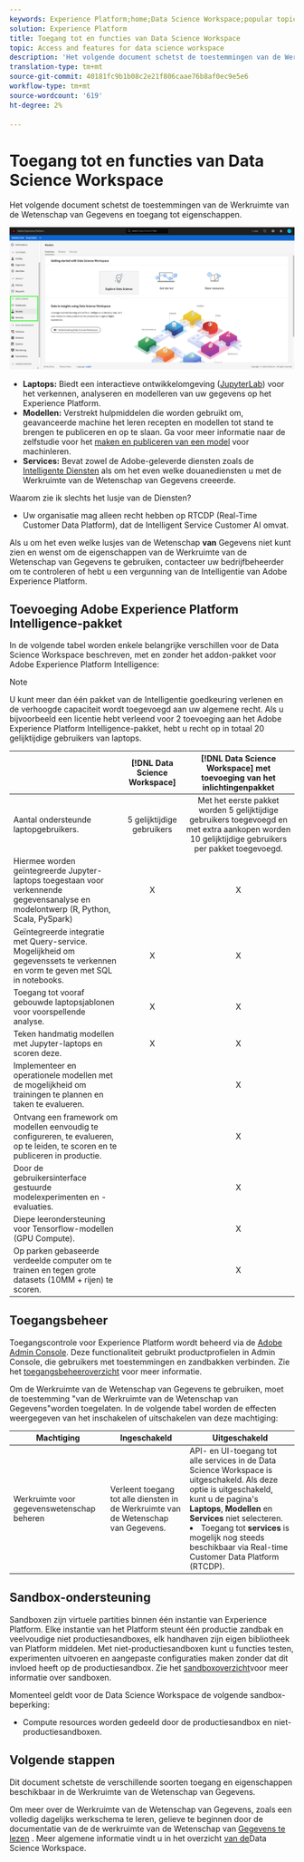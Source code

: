 ```yaml
---
keywords: Experience Platform;home;Data Science Workspace;popular topics;access control;sandbox;intelligence pack;dsw features;dsw access;Adobe Experience Platform Intelligence;intelligence;aep intelligence package
solution: Experience Platform
title: Toegang tot en functies van Data Science Workspace
topic: Access and features for data science workspace
description: 'Het volgende document schetst de toestemmingen van de Werkruimte van de Wetenschap van Gegevens en toegang tot eigenschappen. '
translation-type: tm+mt
source-git-commit: 40181fc9b1b08c2e21f806caae76b8af0ec9e5e6
workflow-type: tm+mt
source-wordcount: '619'
ht-degree: 2%

---
```



# Toegang tot en functies van Data Science Workspace

Het volgende document schetst de toestemmingen van de Werkruimte van de Wetenschap van Gegevens en toegang tot eigenschappen.

![DSW-tabbladen](./images/access/platform-tabs.png)

- **Laptops:** Biedt een interactieve ontwikkelomgeving ([JupyterLab](./jupyterlab/overview.md)) voor het verkennen, analyseren en modelleren van uw gegevens op het Experience Platform.
- **Modellen:** Verstrekt hulpmiddelen die worden gebruikt om, geavanceerde machine het leren recepten en modellen tot stand te brengen te publiceren en op te slaan. Ga voor meer informatie naar de zelfstudie voor het [maken en publiceren van een model](./models-recipes/create-publish-model.md) voor machinleren.
- **Services:** Bevat zowel de Adobe-geleverde diensten zoals de [Intelligente Diensten](../intelligent-services/home.md) als om het even welke douanediensten u met de Werkruimte van de Wetenschap van Gegevens creeerde.

Waarom zie ik slechts het lusje van de Diensten?

- Uw organisatie mag alleen recht hebben op RTCDP (Real-Time Customer Data Platform), dat de Intelligent Service Customer AI omvat.

Als u om het even welke lusjes van de Wetenschap **van** Gegevens niet kunt zien en wenst om de eigenschappen van de Werkruimte van de Wetenschap van Gegevens te gebruiken, contacteer uw bedrijfbeheerder om te controleren of hebt u een vergunning van de Intelligentie van Adobe Experience Platform.

## Toevoeging Adobe Experience Platform Intelligence-pakket

In de volgende tabel worden enkele belangrijke verschillen voor de Data Science Workspace beschreven, met en zonder het addon-pakket voor Adobe Experience Platform Intelligence:

>[!NOTE]
>
>U kunt meer dan één pakket van de Intelligentie goedkeuring verlenen en de verhoogde capaciteit wordt toegevoegd aan uw algemene recht. Als u bijvoorbeeld een licentie hebt verleend voor 2 toevoeging aan het Adobe Experience Platform Intelligence-pakket, hebt u recht op in totaal 20 gelijktijdige gebruikers van laptops.

|  | [!DNL Data Science Workspace] | [!DNL Data Science Workspace] met toevoeging van het inlichtingenpakket |
| --- | :---: | :---: |
| Aantal ondersteunde laptopgebruikers. | 5 gelijktijdige gebruikers | Met het eerste pakket worden 5 gelijktijdige gebruikers toegevoegd en met extra aankopen worden 10 gelijktijdige gebruikers per pakket toegevoegd. |
| Hiermee worden geïntegreerde Jupyter-laptops toegestaan voor verkennende gegevensanalyse en modelontwerp (R, Python, Scala, PySpark) | X | X |
| Geïntegreerde integratie met Query-service. Mogelijkheid om gegevenssets te verkennen en vorm te geven met SQL in notebooks. | X | X |
| Toegang tot vooraf gebouwde laptopsjablonen voor voorspellende analyse. | X | X |
| Teken handmatig modellen met Jupyter-laptops en scoren deze. | X | X |
| Implementeer en operationele modellen met de mogelijkheid om trainingen te plannen en taken te evalueren. |  | X |
| Ontvang een framework om modellen eenvoudig te configureren, te evalueren, op te leiden, te scoren en te publiceren in productie. |  | X |
| Door de gebruikersinterface gestuurde modelexperimenten en -evaluaties. |  | X |
| Diepe leerondersteuning voor Tensorflow-modellen (GPU Compute). |  | X |
| Op parken gebaseerde verdeelde computer om te trainen en tegen grote datasets (10MM + rijen) te scoren. |  | X |

## Toegangsbeheer

Toegangscontrole voor Experience Platform wordt beheerd via de [Adobe Admin Console](https://adminconsole.adobe.com). Deze functionaliteit gebruikt productprofielen in Admin Console, die gebruikers met toestemmingen en zandbakken verbinden. Zie het [toegangsbeheeroverzicht](../access-control/home.md) voor meer informatie.

Om de Werkruimte van de Wetenschap van Gegevens te gebruiken, moet de toestemming &quot;van de Werkruimte van de Wetenschap van Gegevens&quot;worden toegelaten. In de volgende tabel worden de effecten weergegeven van het inschakelen of uitschakelen van deze machtiging:

| Machtiging | Ingeschakeld | Uitgeschakeld |
|---|---|---|
| Werkruimte voor gegevenswetenschap beheren | Verleent toegang tot alle diensten in de Werkruimte van de Wetenschap van Gegevens. | API- en UI-toegang tot alle services in de Data Science Workspace is uitgeschakeld. Als deze optie is uitgeschakeld, kunt u de pagina&#39;s **Laptops**, **Modellen** en **Services** niet selecteren. <li>Toegang tot **services** is mogelijk nog steeds beschikbaar via Real-time Customer Data Platform (RTCDP).</li> |

## Sandbox-ondersteuning

Sandboxen zijn virtuele partities binnen één instantie van Experience Platform. Elke instantie van het Platform steunt één productie zandbak en veelvoudige niet productiesandboxes, elk handhaven zijn eigen bibliotheek van Platform middelen. Met niet-productiesandboxen kunt u functies testen, experimenten uitvoeren en aangepaste configuraties maken zonder dat dit invloed heeft op de productiesandbox. Zie het [sandboxoverzicht](../sandboxes/home.md)voor meer informatie over sandboxen.

Momenteel geldt voor de Data Science Workspace de volgende sandbox-beperking:

- Compute resources worden gedeeld door de productiesandbox en niet-productiesandboxen.

## Volgende stappen

Dit document schetste de verschillende soorten toegang en eigenschappen beschikbaar in de Werkruimte van de Wetenschap van Gegevens.

Om meer over de Werkruimte van de Wetenschap van Gegevens, zoals een volledig dagelijks werkschema te leren, gelieve te beginnen door de documentatie van de de werkruimte van de Wetenschap van [Gegevens te lezen](./walkthrough.md) . Meer algemene informatie vindt u in het overzicht [van de](./home.md)Data Science Workspace.